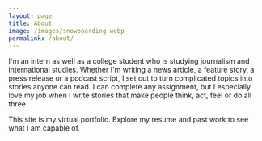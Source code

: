 ```yaml
---
layout: page
title: About
image: /images/snowboarding.webp
permalink: /about/
---
```

I'm an intern as well as a college student who is studying journalism and international studies. Whether I'm writing a news article, a feature story, a press release or a podcast script, I set out to turn complicated topics into stories anyone can read. I can complete any assignment, but I especially love my job when I write stories that make people think, act, feel or do all three.

This site is my virtual portfolio. Explore my resume and past work to see what I am capable of.
